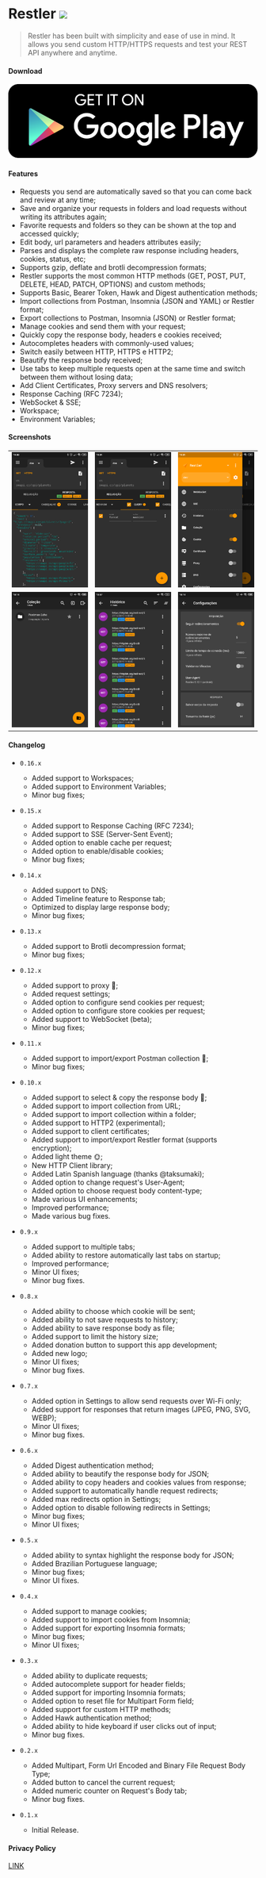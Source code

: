 # Restler ![](https://img.shields.io/badge/version-0.15.4-green.svg)

> Restler has been built with simplicity and ease of use in mind. It allows you send custom HTTP/HTTPS requests and test your REST API anywhere and anytime.

#### Download

[![](img/google-play.png)](https://play.google.com/store/apps/details?id=br.tiagohm.restler)

#### Features

 * Requests you send are automatically saved so that you can come back and review at any time;
 * Save and organize your requests in folders and load requests without writing its attributes again;
 * Favorite requests and folders so they can be shown at the top and accessed quickly;
 * Edit body, url parameters and headers attributes easily;
 * Parses and displays the complete raw response including headers, cookies, status, etc;
 * Supports gzip, deflate and brotli decompression formats;
 * Restler supports the most common HTTP methods (GET, POST, PUT, DELETE, HEAD, PATCH, OPTIONS) and custom methods;
 * Supports Basic, Bearer Token, Hawk and Digest authentication methods;
 * Import collections from Postman, Insomnia (JSON and YAML) or Restler format;
 * Export collections to Postman, Insomnia (JSON) or Restler format;
 * Manage cookies and send them with your request;
 * Quickly copy the response body, headers e cookies received;
 * Autocompletes headers with commonly-used values;
 * Switch easily between HTTP, HTTPS e HTTP2;
 * Beautify the response body received;
 * Use tabs to keep multiple requests open at the same time and switch between them without losing data;
 * Add Client Certificates, Proxy servers and DNS resolvers;
 * Response Caching (RFC 7234);
 * WebSocket & SSE;
 * Workspace;
 * Environment Variables;

#### Screenshots

|                 |                 |                 |
| --------------- | --------------- | --------------- |
| ![](img/01.png) | ![](img/02.png) | ![](img/03.png) |
| ![](img/04.png) | ![](img/05.png) | ![](img/06.png) |

#### Changelog

* `0.16.x`
  * Added support to Workspaces;
  * Added support to Environment Variables;
  * Minor bug fixes;

* `0.15.x`
  * Added support to Response Caching (RFC 7234);
  * Added support to SSE (Server-Sent Event);
  * Added option to enable cache per request;
  * Added option to enable/disable cookies;
  * Minor bug fixes;

* `0.14.x`
  * Added support to DNS;
  * Added Timeline feature to Response tab;
  * Optimized to display large response body;
  * Minor bug fixes;

* `0.13.x`
  * Added support to Brotli decompression format;
  * Minor bug fixes;

* `0.12.x`
  * Added support to proxy 🎉;
  * Added request settings;
  * Added option to configure send cookies per request;
  * Added option to configure store cookies per request;
  * Added support to WebSocket (beta);
  * Minor bug fixes;

* `0.11.x`
  * Added support to import/export Postman collection 🎉;
  * Minor bug fixes;

* `0.10.x`
  * Added support to select & copy the response body 🎉;
  * Added support to import collection from URL;
  * Added support to import collection within a folder;
  * Added support to HTTP2 (experimental);
  * Added support to client certificates;
  * Added support to import/export Restler format (supports encryption);
  * Added light theme 🌞;
  * New HTTP Client library;
  * Added Latin Spanish language (thanks @taksumaki);
  * Added option to change request's User-Agent;
  * Added option to choose request body content-type;
  * Made various UI enhancements;
  * Improved performance;
  * Made various bug fixes.

* `0.9.x`
  * Added support to multiple tabs;
  * Added ability to restore automatically last tabs on startup;
  * Improved performance;
  * Minor UI fixes;
  * Minor bug fixes.

* `0.8.x`
  * Added ability to choose which cookie will be sent;
  * Added ability to not save requests to history;
  * Added ability to save response body as file;
  * Added support to limit the history size;
  * Added donation button to support this app development;
  * Added new logo;
  * Minor UI fixes;
  * Minor bug fixes.

* `0.7.x`
  * Added option in Settings to allow send requests over Wi-Fi only;
  * Added support for responses that return images (JPEG, PNG, SVG, WEBP);
  * Minor UI fixes;
  * Minor bug fixes.

* `0.6.x`
  * Added Digest authentication method;
  * Added ability to beautify the response body for JSON;
  * Added ability to copy headers and cookies values from response;
  * Added support to automatically handle request redirects;
  * Added max redirects option in Settings;
  * Added option to disable following redirects in Settings;
  * Minor bug fixes;
  * Minor UI fixes;

* `0.5.x`
  * Added ability to syntax highlight the response body for JSON;
  * Added Brazilian Portuguese language;
  * Minor bug fixes;
  * Minor UI fixes.

* `0.4.x`
  - Added support to manage cookies;
  - Added support to import cookies from Insomnia;
  - Added support for exporting Insomnia formats;
  - Minor bug fixes;
  - Minor UI fixes;

* `0.3.x`
  - Added ability to duplicate requests;
  - Added autocomplete support for header fields;
  - Added support for importing Insomnia formats;
  - Added option to reset file for Multipart Form field;
  - Added support for custom HTTP methods;
  - Added Hawk authentication method;
  - Added ability to hide keyboard if user clicks out of input;
  - Minor bug fixes.

* `0.2.x`
  - Added Multipart, Form Url Encoded and Binary File Request Body Type;
  - Added button to cancel the current request;
  - Added numeric counter on Request's Body tab;
  - Minor bug fixes.

* `0.1.x`
  * Initial Release.

#### Privacy Policy

[LINK](http://restler.tiagohm.xyz/privacy-policy.html)
